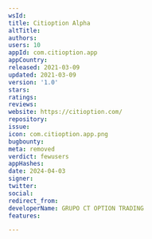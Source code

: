 ```yaml
---
wsId: 
title: Citioption Alpha
altTitle: 
authors: 
users: 10
appId: com.citioption.app
appCountry: 
released: 2021-03-09
updated: 2021-03-09
version: '1.0'
stars: 
ratings: 
reviews: 
website: https://citioption.com/
repository: 
issue: 
icon: com.citioption.app.png
bugbounty: 
meta: removed
verdict: fewusers
appHashes: 
date: 2024-04-03
signer: 
twitter: 
social: 
redirect_from: 
developerName: GRUPO CT OPTION TRADING
features: 

---
```


